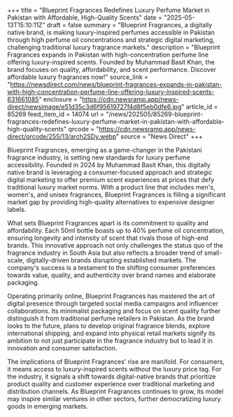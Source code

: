 +++
title = "Blueprint Fragrances Redefines Luxury Perfume Market in Pakistan with Affordable, High-Quality Scents"
date = "2025-05-13T15:10:11Z"
draft = false
summary = "Blueprint Fragrances, a digitally native brand, is making luxury-inspired perfumes accessible in Pakistan through high perfume oil concentrations and strategic digital marketing, challenging traditional luxury fragrance markets."
description = "Blueprint Fragrances expands in Pakistan with high-concentration perfume line offering luxury-inspired scents. Founded by Muhammad Basit Khan, the brand focuses on quality, affordability, and scent performance. Discover affordable luxury fragrances now!"
source_link = "https://newsdirect.com/news/blueprint-fragrances-expands-in-pakistan-with-high-concentration-perfume-line-offering-luxury-inspired-scents-631661085"
enclosure = "https://cdn.newsramp.app/news-direct/newsimage/e51d35c3d6f95619727f4d8f5eb0dfe6.jpg"
article_id = 85269
feed_item_id = 14074
url = "/news/202505/85269-blueprint-fragrances-redefines-luxury-perfume-market-in-pakistan-with-affordable-high-quality-scents"
qrcode = "https://cdn.newsramp.app/news-direct/qrcode/255/13/arch2SDy.webp"
source = "News Direct"
+++

<p>Blueprint Fragrances, emerging as a game-changer in the Pakistani fragrance industry, is setting new standards for luxury perfume accessibility. Founded in 2024 by Muhammad Basit Khan, this digitally native brand is leveraging a consumer-focused approach and strategic digital marketing to offer premium scent experiences at prices that defy traditional luxury market norms. With a product line that includes men's, women's, and unisex fragrances, Blueprint Fragrances is filling a significant market gap by providing high-quality alternatives to expensive designer labels.</p><p>What sets Blueprint Fragrances apart is its commitment to quality and affordability. Each 50ml bottle boasts up to 40% perfume oil concentration, ensuring longevity and intensity of scent that rivals those of high-end brands. This innovative approach not only challenges the status quo of the fragrance industry in South Asia but also reflects a broader trend of small-scale, digitally-driven brands disrupting established markets. The company's success is a testament to the shifting consumer preferences towards value, quality, and authenticity over brand names and elaborate packaging.</p><p>Operating primarily online, Blueprint Fragrances has mastered the art of digital presence through targeted social media campaigns and influencer collaborations. Its minimalist packaging and focus on scent quality further distinguish it from traditional perfume retailers in Pakistan. As the brand looks to the future, plans to develop original fragrance blends, explore international shipping, and expand into physical retail markets signify its ambition to not just participate in the fragrance industry but to lead it in innovation and consumer satisfaction.</p><p>The implications of Blueprint Fragrances' rise are manifold. For consumers, it means access to luxury-inspired scents without the luxury price tag. For the industry, it signals a shift towards digital-native brands that prioritize product quality and customer experience over traditional marketing and distribution channels. As Blueprint Fragrances continues to grow, its model may inspire similar ventures in other sectors, further democratizing luxury goods in emerging markets.</p>